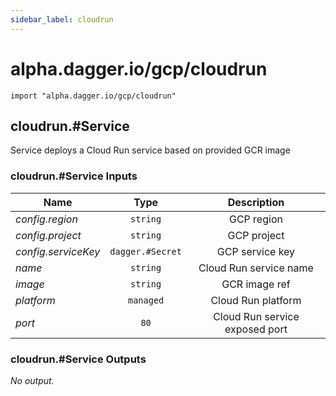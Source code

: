 ```yaml
---
sidebar_label: cloudrun
---
```


# alpha.dagger.io/gcp/cloudrun

```cue
import "alpha.dagger.io/gcp/cloudrun"
```

## cloudrun.#Service

Service deploys a Cloud Run service based on provided GCR image

### cloudrun.#Service Inputs

| Name                  | Type                | Description                      |
| -------------         |:-------------:      |:-------------:                   |
|*config.region*        | `string`            |GCP region                        |
|*config.project*       | `string`            |GCP project                       |
|*config.serviceKey*    | `dagger.#Secret`    |GCP service key                   |
|*name*                 | `string`            |Cloud Run service name            |
|*image*                | `string`            |GCR image ref                     |
|*platform*             | `managed`           |Cloud Run platform                |
|*port*                 | `80`                |Cloud Run service exposed port    |

### cloudrun.#Service Outputs

_No output._
